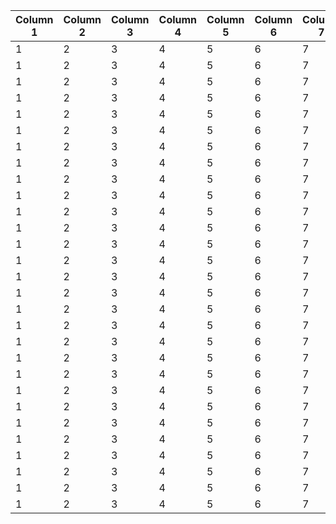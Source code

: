 | Column 1 | Column 2 | Column 3 | Column 4 | Column 5 | Column 6 | Column 7 | Column 8 | Column 9 | Column 10 |
| -------- | -------- | -------- | -------- | -------- | -------- | -------- | -------- | -------- | --------- |
| 1        | 2        | 3        | 4        | 5        | 6        | 7        | 8        | 9        | 10        |
| 1        | 2        | 3        | 4        | 5        | 6        | 7        | 8        | 9        | 10        |
| 1        | 2        | 3        | 4        | 5        | 6        | 7        | 8        | 9        | 10        |
| 1        | 2        | 3        | 4        | 5        | 6        | 7        | 8        | 9        | 10        |
| 1        | 2        | 3        | 4        | 5        | 6        | 7        | 8        | 9        | 10        |
| 1        | 2        | 3        | 4        | 5        | 6        | 7        | 8        | 9        | 10        |
| 1        | 2        | 3        | 4        | 5        | 6        | 7        | 8        | 9        | 10        |
| 1        | 2        | 3        | 4        | 5        | 6        | 7        | 8        | 9        | 10        |
| 1        | 2        | 3        | 4        | 5        | 6        | 7        | 8        | 9        | 10        |
| 1        | 2        | 3        | 4        | 5        | 6        | 7        | 8        | 9        | 10        |
| 1        | 2        | 3        | 4        | 5        | 6        | 7        | 8        | 9        | 10        |
| 1        | 2        | 3        | 4        | 5        | 6        | 7        | 8        | 9        | 10        |
| 1        | 2        | 3        | 4        | 5        | 6        | 7        | 8        | 9        | 10        |
| 1        | 2        | 3        | 4        | 5        | 6        | 7        | 8        | 9        | 10        |
| 1        | 2        | 3        | 4        | 5        | 6        | 7        | 8        | 9        | 10        |
| 1        | 2        | 3        | 4        | 5        | 6        | 7        | 8        | 9        | 10        |
| 1        | 2        | 3        | 4        | 5        | 6        | 7        | 8        | 9        | 10        |
| 1        | 2        | 3        | 4        | 5        | 6        | 7        | 8        | 9        | 10        |
| 1        | 2        | 3        | 4        | 5        | 6        | 7        | 8        | 9        | 10        |
| 1        | 2        | 3        | 4        | 5        | 6        | 7        | 8        | 9        | 10        |
| 1        | 2        | 3        | 4        | 5        | 6        | 7        | 8        | 9        | 10        |
| 1        | 2        | 3        | 4        | 5        | 6        | 7        | 8        | 9        | 10        |
| 1        | 2        | 3        | 4        | 5        | 6        | 7        | 8        | 9        | 10        |
| 1        | 2        | 3        | 4        | 5        | 6        | 7        | 8        | 9        | 10        |
| 1        | 2        | 3        | 4        | 5        | 6        | 7        | 8        | 9        | 10        |
| 1        | 2        | 3        | 4        | 5        | 6        | 7        | 8        | 9        | 10        |
| 1        | 2        | 3        | 4        | 5        | 6        | 7        | 8        | 9        | 10        |
| 1        | 2        | 3        | 4        | 5        | 6        | 7        | 8        | 9        | 10        |
| 1        | 2        | 3        | 4        | 5        | 6        | 7        | 8        | 9        | 10        |